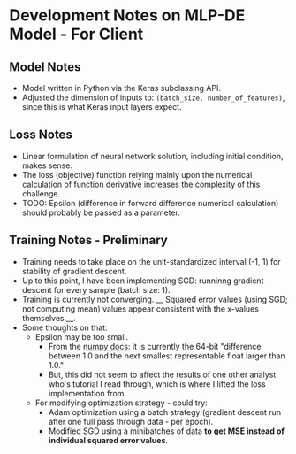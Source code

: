 # Development Notes on MLP-DE Model - For Client

## Model Notes
- Model written in Python via the Keras subclassing API.
- Adjusted the dimension of inputs to: `(batch_size, number_of_features)`, since this is what Keras input layers expect.

## Loss Notes
- Linear formulation of neural network solution, including initial condition, makes sense. 
- The loss (objective) function relying mainly upon the numerical calculation of function derivative increases the complexity of this challenge.
- TODO: Epsilon (difference in forward difference numerical calculation) should probably be passed as a parameter. 

## Training Notes - Preliminary
- Training needs to take place on the unit-standardized interval (-1, 1) for stability of gradient descent.
- Up to this point, I have been implementing SGD: runninng gradient descent for every sample (batch size: 1).
- Training is currently not converging. __ Squared error values (using SGD; not computing mean) values appear consistent with the x-values themselves.__.
- Some thoughts on that:
    - Epsilon may be too small.
      - From the [numpy docs](https://numpy.org/doc/stable/reference/generated/numpy.finfo.html): it is currently the 64-bit "difference between 1.0 and the next smallest representable float larger than 1.0."
      - But, this did not seem to affect the results of one other analyst who's tutorial I read through, which is where I lifted the loss implementation from.
  - For modifying optimization strategy - could try:
    - Adam optimization using a batch strategy (gradient descent run after one full pass through data - per epoch).
    - Modified SGD using a minibatches of data __to get MSE instead of individual squared error values__.
